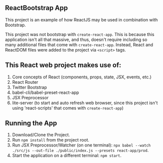## ReactBootstrap App
 
This project is an example of how ReactJS may be used in combination with Bootstrap. 

This project was not bootstrap with `create-react-app`. This is because this application isn't all that massive, and thus, doesn't require including so many additional files that come with `create-react-app`. Instead, React and ReactDOM files were added to the project via `<script>` tags. 
 
## This React web project makes use of:
1. Core concepts of React (components, props, state, JSX, events, etc.)
2. React Router
3. Twitter Bootstrap
4. babel-cli/babel-preset-react-app
4. JSX Preprocessor
5. lite-server (to start and auto refresh web browser, since this project isn't using 'react-scripts' that comes with `create-react-app`)


## Running the App
1. Download/Clone the Project.
2. Run `npm install` from the project root.
3. Run JSX Preprocessor/Watcher (on one terminal): `npx babel --watch ./src/js --out-file ./public/index.js --presets react-app/prod`. 
4. Start the application on a different terminal: `npm start`.

